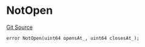 # NotOpen
[Git Source](https://github.com/titlesnyc/wallflower-contract-v2/blob/3def97b53d8f2e1ca0a59e2027614383ba598af9/src/shared/Common.sol)


```solidity
error NotOpen(uint64 opensAt_, uint64 closesAt_);
```


